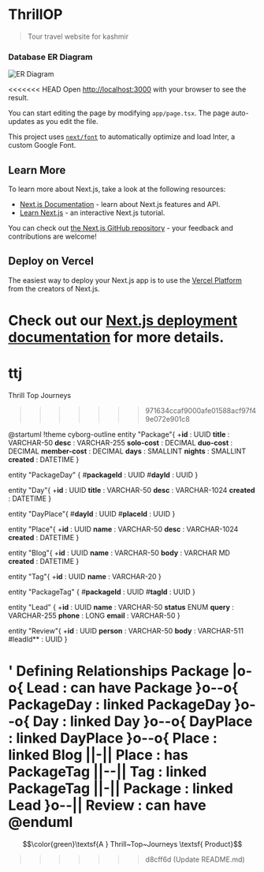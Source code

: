 # ThrillOP
> Tour travel website for kashmir


### Database ER Diagram 
![ER Diagram](https://www.plantuml.com/plantuml/dpng/fP91Yzim48Nl-XNJz51GCQIXkVIqxZgq1cUxfDxUn_RK5YjBgIKNJBp_lR8I4YSua9AR-Dwy6Tve7ep5nhQrPEziHJL1tcMwAGFTMYaKCL9Ms0vcpvY_Oacp7GFuoBaeE8SlyF8IHmvmxeeaUVGht3n-3pV1Skw5Wan-nXVBfHUCbZh8jR5UZLQFyJfCzfRsYb1JdL5pnOITyV2d8qdyb7ggH5dP2PutX9Rs6Q8mNQNnUiNUs37jLwdBQr4LrfD9CrrqOmxhwAPP4NRtR_NJVF7vfcdF4dEwDThzurBqUxoODJLgCNU-otCRxE3yxpdVxaamwkEvnNBCnaqImc86_vdLMBIjSShPmVnfgUacxtXRQKLUINuyVVE8QXJolBSFzm4Y-YsKK2LiIA8LMfbAR0qxf8M-3_GE8koSLHWGYWrlHuCT-8zpF4S56S5VOOIbWWsNEbJq_R6YGiDE-uCt7GnTtTDfKgXNAYvafnx0gO8za2hQMlu3)


<<<<<<< HEAD
Open [http://localhost:3000](http://localhost:3000) with your browser to see the result.

You can start editing the page by modifying `app/page.tsx`. The page auto-updates as you edit the file.

This project uses [`next/font`](https://nextjs.org/docs/basic-features/font-optimization) to automatically optimize and load Inter, a custom Google Font.

## Learn More

To learn more about Next.js, take a look at the following resources:

- [Next.js Documentation](https://nextjs.org/docs) - learn about Next.js features and API.
- [Learn Next.js](https://nextjs.org/learn) - an interactive Next.js tutorial.

You can check out [the Next.js GitHub repository](https://github.com/vercel/next.js/) - your feedback and contributions are welcome!

## Deploy on Vercel

The easiest way to deploy your Next.js app is to use the [Vercel Platform](https://vercel.com/new?utm_medium=default-template&filter=next.js&utm_source=create-next-app&utm_campaign=create-next-app-readme) from the creators of Next.js.

Check out our [Next.js deployment documentation](https://nextjs.org/docs/deployment) for more details.
=======
# ttj
Thrill Top Journeys
>>>>>>> 971634ccaf9000afe01588acf97f49e072e901c8

@startuml
!theme cyborg-outline
entity "Package"{
  +**id** : UUID
  **title** : VARCHAR-50
  **desc** : VARCHAR-255
  **solo-cost** : DECIMAL
  **duo-cost** : DECIMAL
  **member-cost** : DECIMAL
  **days** : SMALLINT
  **nights** : SMALLINT
  **created** : DATETIME
}

entity "PackageDay" {
  #**packageId** : UUID
  #**dayId** : UUID
}

entity "Day"{
  +**id** : UUID
  **title** : VARCHAR-50
  **desc** : VARCHAR-1024
  **created** : DATETIME
}


entity "DayPlace"{
  #**dayId** : UUID
  #**placeId** : UUID
}

entity "Place"{
  +**id** : UUID
  **name** : VARCHAR-50
  **desc** : VARCHAR-1024
  **created** : DATETIME
}

entity "Blog"{
  +**id** : UUID
  **name** : VARCHAR-50
  **body** : VARCHAR MD
  **created** : DATETIME
}


entity "Tag"{
 +**id** : UUID
 **name** : VARCHAR-20
}

entity "PackageTag" {
 #**packageId** : UUID
 #**tagId** : UUID
}

entity "Lead" {
  +**id** : UUID
  **name** : VARCHAR-50
  **status** ENUM
  **query** : VARCHAR-255
  **phone** : LONG
  **email** : VARCHAR-50
}

entity "Review"{
  +**id** : UUID
  **person** : VARCHAR-50
  **body** : VARCHAR-511
  #leadId** : UUID
}

' Defining Relationships
Package |o-o{ Lead : can have
Package }o--o{ PackageDay : linked
PackageDay }o--o{ Day : linked
Day }o--o{ DayPlace : linked
DayPlace }o--o{ Place : linked
Blog ||-|| Place : has
PackageTag ||--|| Tag : linked
PackageTag ||-|| Package : linked
Lead }o--|| Review : can have
@enduml
=======
$$\color{green}\textsf{A } Thrill~Top~Journeys \textsf{ Product}$$
>>>>>>> d8cff6d (Update README.md)
